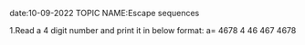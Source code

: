 date:10-09-2022  TOPIC NAME:Escape sequences

1.Read a 4 digit number and print it in below format:
a= 4678
 4
 46
 467
 4678


